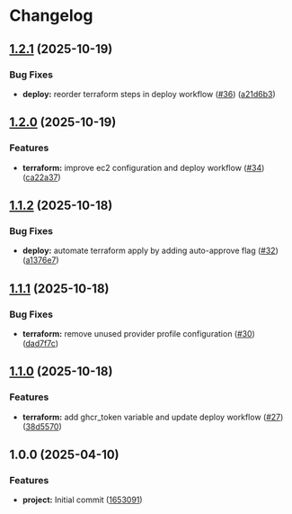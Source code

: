 # Changelog

## [1.2.1](https://github.com/LucasMadranges/Forum/compare/v1.2.0...v1.2.1) (2025-10-19)


### Bug Fixes

* **deploy:** reorder terraform steps in deploy workflow ([#36](https://github.com/LucasMadranges/Forum/issues/36)) ([a21d6b3](https://github.com/LucasMadranges/Forum/commit/a21d6b3adf40f0adb2613b9a6a33e5519b28296c))

## [1.2.0](https://github.com/LucasMadranges/Forum/compare/v1.1.2...v1.2.0) (2025-10-19)


### Features

* **terraform:** improve ec2 configuration and deploy workflow ([#34](https://github.com/LucasMadranges/Forum/issues/34)) ([ca22a37](https://github.com/LucasMadranges/Forum/commit/ca22a37240fc4912a81d3d98e68c7a893eaf4965))

## [1.1.2](https://github.com/LucasMadranges/Forum/compare/v1.1.1...v1.1.2) (2025-10-18)


### Bug Fixes

* **deploy:** automate terraform apply by adding auto-approve flag ([#32](https://github.com/LucasMadranges/Forum/issues/32)) ([a1376e7](https://github.com/LucasMadranges/Forum/commit/a1376e74f0fbfb4c5c213eebd94a24bfd23bb83b))

## [1.1.1](https://github.com/LucasMadranges/Forum/compare/v1.1.0...v1.1.1) (2025-10-18)


### Bug Fixes

* **terraform:** remove unused provider profile configuration ([#30](https://github.com/LucasMadranges/Forum/issues/30)) ([dad7f7c](https://github.com/LucasMadranges/Forum/commit/dad7f7c40b9aa0b874e7daae9f961b2fbc43cd59))

## [1.1.0](https://github.com/LucasMadranges/Forum/compare/v1.0.0...v1.1.0) (2025-10-18)


### Features

* **terraform:** add ghcr_token variable and update deploy workflow ([#27](https://github.com/LucasMadranges/Forum/issues/27)) ([38d5570](https://github.com/LucasMadranges/Forum/commit/38d557092ea9483524f22c0bad88bf68ac712cfe))

## 1.0.0 (2025-04-10)

### Features

- **project:** Initial commit ([1653091](https://github.com/LucasMadranges/Forum/commit/1653091b3aa1debd7b8dc2426fe940ad355154c1))
